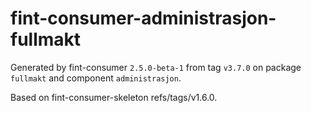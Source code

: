 # fint-consumer-administrasjon-fullmakt

Generated by fint-consumer `2.5.0-beta-1` from tag `v3.7.0` on package `fullmakt` and component `administrasjon`.

Based on fint-consumer-skeleton refs/tags/v1.6.0.
